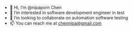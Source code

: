 - 👋 Hi, I’m @nipaporn Chen
- 👀 I’m interested in software development engineer in test
- 💞️ I’m looking to collaborate on automation software testing 
- 📫 You can reach me at chennipa@gmail.com

<!---
chen-nipaporn/chen-nipaporn is a ✨ special ✨ repository because its `README.md` (this file) appears on your GitHub profile.
You can click the Preview link to take a look at your changes.
--->
